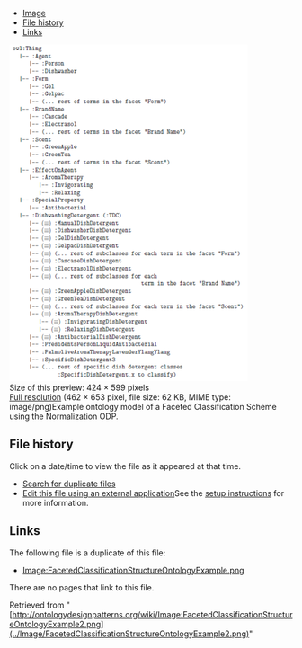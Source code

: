 * [Image](../Image/FacetedClassificationStructureOntologyExample2.png#file)
* [File history](../Image/FacetedClassificationStructureOntologyExample2.png#filehistory)
* [Links](../Image/FacetedClassificationStructureOntologyExample2.png#filelinks)

[![Image:FacetedClassificationStructureOntologyExample2.png](../images/thumb/1/11/FacetedClassificationStructureOntologyExample2.png/424px-FacetedClassificationStructureOntologyExample2.png)](../images/1/11/FacetedClassificationStructureOntologyExample2.png)  
Size of this preview: 424 × 599 pixels  
[Full resolution](../images/1/11/FacetedClassificationStructureOntologyExample2.png)‎ (462 × 653 pixel, file size: 62 KB, MIME type: image/png)Example ontology model of a Faceted Classification Scheme using the Normalization ODP.




## File history

Click on a date/time to view the file as it appeared at that time.



  
* [Search for duplicate files](http://ontologydesignpatterns.org/wiki/Special:FileDuplicateSearch/FacetedClassificationStructureOntologyExample2.png "Special:FileDuplicateSearch/FacetedClassificationStructureOntologyExample2.png")
* [Edit this file using an external application](http://ontologydesignpatterns.org/wiki/index.php?title=Image:FacetedClassificationStructureOntologyExample2.png&action=edit&externaledit=true&mode=file "Image:FacetedClassificationStructureOntologyExample2.png")See the [setup instructions](http://www.mediawiki.org/wiki/Manual:External_editors "http://www.mediawiki.org/wiki/Manual:External_editors") for more information.

## Links



The following file is a duplicate of this file:


* [Image:FacetedClassificationStructureOntologyExample.png](../Image/FacetedClassificationStructureOntologyExample.png "Image:FacetedClassificationStructureOntologyExample.png")


There are no pages that link to this file.




Retrieved from "[http://ontologydesignpatterns.org/wiki/Image:FacetedClassificationStructureOntologyExample2.png](../Image/FacetedClassificationStructureOntologyExample2.png)"